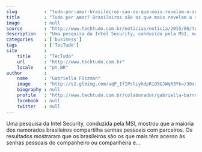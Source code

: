 ```yaml
---
slug          : "tudo-por-amor-brasileiros-sao-os-que-mais-revelam-a-senha-do-facebook"
title         : "Tudo por amor? Brasileiros são os que mais revelam a senha do Facebook"
image         : null
source        : "http://www.techtudo.com.br/noticias/noticia/2015/06/tudo-por-amor-brasileiros-sao-os-que-mais-revelam-senha-do-facebook.html"
description   : "Uma pesquisa da Intel Security, conduzida pela MSI, mostrou que a maioria dos namorados brasileiros compartilha senhas pessoais com parceiros. Os resultados mostraram que os brasileiros são os que mais têm acesso às senhas pessoais do companheiro ou companheira e..."
categories    : ['business']
tags          : ['TecTudo']
site          :
    title     : "TecTudo"
    url       : "http://www.techtudo.com.br"
    locale    : "pt_BR"
author        :
    name      : "Gabriella Fiszman"
    image     : "http://s2.glbimg.com/aqP_IfIPslLykdpR1Q5GJWqR3Yk=/30x30/s2.glbimg.com/TFIHtibUmxClfX_gPB6xR3rPG9M=/0x0:150x150/140x140/s.glbimg.com/po/tt2/f/original/2014/07/11/gabi.jpg"
    biography : null
    profile   : "http://www.techtudo.com.br/colaborador/gabriella-barreira.html"
    facebook  : null
    twitter   : null
---
```


Uma pesquisa da Intel Security, conduzida pela MSI, mostrou que a maioria dos namorados brasileiros compartilha senhas pessoais com parceiros. Os resultados mostraram que os brasileiros são os que mais têm acesso às senhas pessoais do companheiro ou companheira e...
